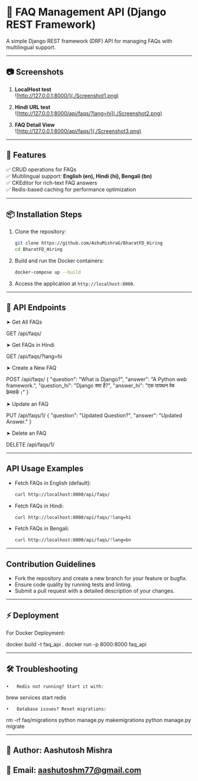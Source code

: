 # 📝 FAQ Management API (Django REST Framework)

A simple Django REST framework (DRF) API for managing FAQs with multilingual support.

---

## 📷 Screenshots

1. **LocalHost test**  
   ![http://127.0.0.1:8000/](./Screenshot1.png)

2. **Hindi URL test**  
   ![http://127.0.0.1:8000/api/faqs/?lang=hi](./Screenshot2.png)

3. **FAQ Detail View**  
   ![http://127.0.0.1:8000/api/faqs/](./Screenshot3.png)

---

## 🚀 Features

✅ CRUD operations for FAQs  
✅ Multilingual support: **English (en), Hindi (hi), Bengali (bn)**  
✅ CKEditor for rich-text FAQ answers  
✅ Redis-based caching for performance optimization  

---

## 📦 Installation Steps

1. Clone the repository:
   ```bash
   git clone https://github.com/AshuMishraG/BharatFD_Hiring
   cd BharatFD_Hiring
   ```

2. Build and run the Docker containers:
   ```bash
   docker-compose up --build
   ```

3. Access the application at `http://localhost:8000`.

---

## 📡 API Endpoints

➤ Get All FAQs

GET /api/faqs/

➤ Get FAQs in Hindi

GET /api/faqs/?lang=hi

➤ Create a New FAQ

POST /api/faqs/
{
    "question": "What is Django?",
    "answer": "A Python web framework.",
    "question_hi": "Django क्या है?",
    "answer_hi": "एक पायथन वेब फ्रेमवर्क।"
}

➤ Update an FAQ

PUT /api/faqs/1/
{
    "question": "Updated Question?",
    "answer": "Updated Answer."
}

➤ Delete an FAQ

DELETE /api/faqs/1/

---

## API Usage Examples

- Fetch FAQs in English (default):
  ```bash
  curl http://localhost:8000/api/faqs/
  ```

- Fetch FAQs in Hindi:
  ```bash
  curl http://localhost:8000/api/faqs/?lang=hi
  ```

- Fetch FAQs in Bengali:
  ```bash
  curl http://localhost:8000/api/faqs/?lang=bn
  ```

---

## Contribution Guidelines

- Fork the repository and create a new branch for your feature or bugfix.
- Ensure code quality by running tests and linting.
- Submit a pull request with a detailed description of your changes.

---

## ⚡ Deployment

For Docker Deployment:

docker build -t faq_api .
docker run -p 8000:8000 faq_api

---

## 🛠 Troubleshooting
	•	Redis not running? Start it with:

brew services start redis

	•	Database issues? Reset migrations:

rm -rf faq/migrations
python manage.py makemigrations
python manage.py migrate

---

## 👤 Author: Aashutosh Mishra
## 📧 Email: aashutoshm77@gmail.com